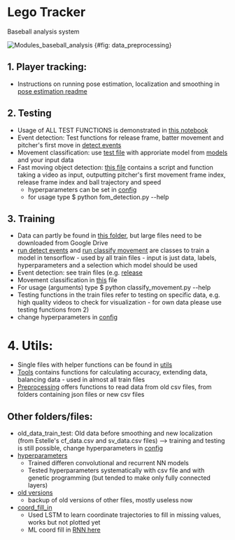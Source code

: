 # Lego Tracker

Baseball analysis system

![Modules_baseball_analysis](assets/data_preprocessing.png)
{#fig: data_preprocessing}

## 1. Player tracking:
* Instructions on running pose estimation, localization and smoothing in [pose estimation readme](Pose_Estimation/README.md)

## 2. Testing
* Usage of ALL TEST FUNCTIONS is demonstrated in [this notebook](demo.ipynb)
* Event detection: Test functions for release frame, batter movement and pitcher's first move in [detect events](detect_events.py)
* Movement classification: use [test file](test.py) with approriate model from [models](saved_models) and your input data
* Fast moving object detection: [this file](fom_detection.py) contains a script and function taking a video as input, outputting pitcher's first movement frame index, release frame index and ball trajectory and speed
  * hyperparameters can be set in [config](config.py)
  * for usage type $ python fom_detection.py --help

## 3. Training
* Data can partly be found in [this folder](train_data), but large files need to be downloaded from Google Drive
* [run detect events](run_events.py) and [run classify movement](run_thread.py) are classes to train a model in tensorflow - used by all train files - input is just data, labels, hyperparameters and a selection which model should be used
* Event detection: see train files (e.g. [release](release_frame_train.py)
* Movement classification in [this](classify_movement.py) file
* For usage (arguments) type $ python classify_movement.py --help
* Testing functions in the train files refer to testing on specific data, e.g. high quality videos to check for visualization - for own data please use testing functions from 2)
* change hyperparameters in [config](config.py)

# 4. Utils:
* Single files with helper functions can be found in [utils](utils)
* [Tools](tools.py) contains functions for calculating accuracy, extending data, balancing data - used in almost all train files
* [Preprocessing](data_preprocess.py) offers functions to read data from old csv files, from folders containing json files or new csv files

## Other folders/files:
* old_data_train_test: Old data before smoothing and new localization (from Estelle's cf_data.csv and sv_data.csv files) --> training and testing is still possible, change hyperparameters in [config](config.py)
* [hyperparameters](hyperparameter_finding)
  * Trained differen convolutional and recurrent NN models
  * Tested hyperparameters systematically with csv file and with genetic programming (but tended to make only fully connected layers)
* [old versions](old_versions)
  * backup of old versions of other files, mostly useless now
* [coord_fill_in](coord_fill_in_train.py)
  * Used LSTM to learn coordinate trajectories to fill in missing values, works but not plotted yet
  * ML coord fill in [RNN here](data_preprocessing/coord_fill_in.py)
